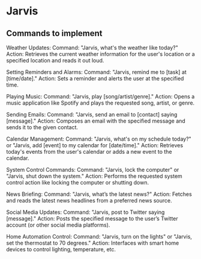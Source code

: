 # Jarvis
 
## Commands to implement

Weather Updates:
Command: "Jarvis, what's the weather like today?"
Action: Retrieves the current weather information for the user's location or a specified location and reads it out loud.

Setting Reminders and Alarms:
Command: "Jarvis, remind me to [task] at [time/date]."
Action: Sets a reminder and alerts the user at the specified time.

Playing Music:
Command: "Jarvis, play [song/artist/genre]."
Action: Opens a music application like Spotify and plays the requested song, artist, or genre.

Sending Emails:
Command: "Jarvis, send an email to [contact] saying [message]."
Action: Composes an email with the specified message and sends it to the given contact.

Calendar Management:
Command: "Jarvis, what's on my schedule today?" or "Jarvis, add [event] to my calendar for [date/time]."
Action: Retrieves today's events from the user's calendar or adds a new event to the calendar.

System Control Commands:
Command: "Jarvis, lock the computer" or "Jarvis, shut down the system."
Action: Performs the requested system control action like locking the computer or shutting down.

News Briefing:
Command: "Jarvis, what’s the latest news?"
Action: Fetches and reads the latest news headlines from a preferred news source.

Social Media Updates:
Command: "Jarvis, post to Twitter saying [message]."
Action: Posts the specified message to the user’s Twitter account (or other social media platforms).

Home Automation Control:
Command: "Jarvis, turn on the lights" or "Jarvis, set the thermostat to 70 degrees."
Action: Interfaces with smart home devices to control lighting, temperature, etc.
